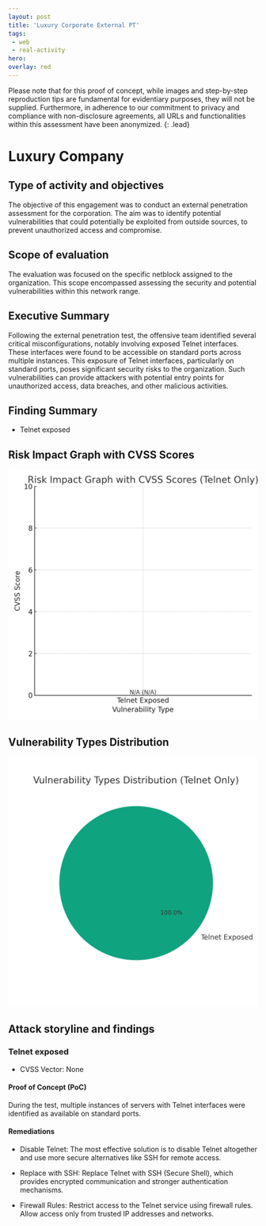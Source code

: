 ```yaml
---
layout: post
title: 'Luxury Corporate External PT'
tags:
 - web
 - real-activity
hero: 
overlay: red
---
```


Please note that for this proof of concept, while images and step-by-step reproduction tips are fundamental for evidentiary purposes, they will not be supplied. Furthermore, in adherence to our commitment to privacy and compliance with non-disclosure agreements, all URLs and functionalities within this assessment have been anonymized. {: .lead}
 <!--break-->

# Luxury Company

## Type of activity and objectives
The objective of this engagement was to conduct an external penetration assessment for the corporation. The aim was to identify potential vulnerabilities that could potentially be exploited from outside sources, to prevent unauthorized access and compromise.
## Scope of evaluation
The evaluation was focused on the specific netblock assigned to the organization. This scope encompassed assessing the security and potential vulnerabilities within this network range.
## Executive Summary
Following the external penetration test, the offensive team identified several critical misconfigurations, notably involving exposed Telnet interfaces. These interfaces were found to be accessible on standard ports across multiple instances. This exposure of Telnet interfaces, particularly on standard ports, poses significant security risks to the organization. Such vulnerabilities can provide attackers with potential entry points for unauthorized access, data breaches, and other malicious activities.
## Finding Summary
- Telnet exposed
## Risk Impact Graph with CVSS Scores

![](https://raw.githubusercontent.com/blitz0p3rations/blitz0p3rations.github.io/master/uploads/lux1.png)

## Vulnerability Types Distribution
![](https://raw.githubusercontent.com/blitz0p3rations/blitz0p3rations.github.io/master/uploads/lux2.png)
## Attack storyline and findings
### Telnet exposed 
- CVSS Vector: None
#### Proof of Concept (PoC) 
During the test, multiple instances of servers with Telnet interfaces were identified as available on standard ports.
#### Remediations
- Disable Telnet: The most effective solution is to disable Telnet altogether and use more secure alternatives like SSH for remote access.

- Replace with SSH: Replace Telnet with SSH (Secure Shell), which provides encrypted communication and stronger authentication mechanisms.

- Firewall Rules: Restrict access to the Telnet service using firewall rules. Allow access only from trusted IP addresses and networks.
